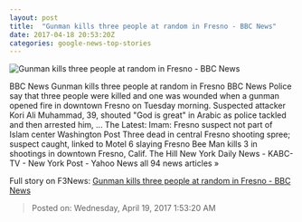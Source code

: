 ```yaml
---
layout: post
title:  "Gunman kills three people at random in Fresno - BBC News"
date: 2017-04-18 20:53:20Z
categories: google-news-top-stories
---
```


![Gunman kills three people at random in Fresno - BBC News](https://ichef.bbci.co.uk/news/1024/cpsprodpb/4C67/production/_95695591_tv039055678.jpg)

BBC News Gunman kills three people at random in Fresno BBC News Police say that three people were killed and one was wounded when a gunman opened fire in downtown Fresno on Tuesday morning. Suspected attacker Kori Ali Muhammad, 39, shouted "God is great" in Arabic as police tackled and then arrested him, ... The Latest: Imam: Fresno suspect not part of Islam center Washington Post Three dead in central Fresno shooting spree; suspect caught, linked to Motel 6 slaying Fresno Bee Man kills 3 in shootings in downtown Fresno, Calif. The Hill New York Daily News - KABC-TV - New York Post - Yahoo News all 94 news articles »


Full story on F3News: [Gunman kills three people at random in Fresno - BBC News](http://www.f3nws.com/n/zzzdSF)

> Posted on: Wednesday, April 19, 2017 1:53:20 AM
